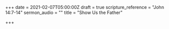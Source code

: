 +++
date = 2021-02-07T05:00:00Z
draft = true
scripture_reference = "John 14:7-14"
sermon_audio = ""
title = "Show Us the Father"

+++
